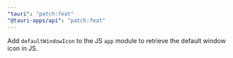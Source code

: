 ```yaml
---
"tauri": "patch:feat"
"@tauri-apps/api": "patch:feat"
---
```


Add `defaultWindowIcon` to the JS `app` module to retrieve the default window icon in JS.

